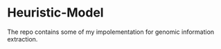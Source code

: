 Heuristic-Model
===============
The repo contains some of my impolementation for genomic information extraction.

